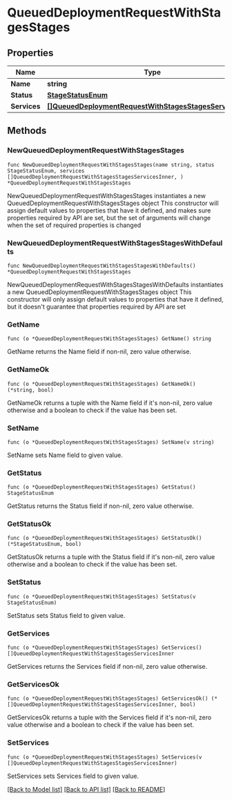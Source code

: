 # QueuedDeploymentRequestWithStagesStages

## Properties

Name | Type | Description | Notes
------------ | ------------- | ------------- | -------------
**Name** | **string** |  | 
**Status** | [**StageStatusEnum**](StageStatusEnum.md) |  | 
**Services** | [**[]QueuedDeploymentRequestWithStagesStagesServicesInner**](QueuedDeploymentRequestWithStagesStagesServicesInner.md) |  | 

## Methods

### NewQueuedDeploymentRequestWithStagesStages

`func NewQueuedDeploymentRequestWithStagesStages(name string, status StageStatusEnum, services []QueuedDeploymentRequestWithStagesStagesServicesInner, ) *QueuedDeploymentRequestWithStagesStages`

NewQueuedDeploymentRequestWithStagesStages instantiates a new QueuedDeploymentRequestWithStagesStages object
This constructor will assign default values to properties that have it defined,
and makes sure properties required by API are set, but the set of arguments
will change when the set of required properties is changed

### NewQueuedDeploymentRequestWithStagesStagesWithDefaults

`func NewQueuedDeploymentRequestWithStagesStagesWithDefaults() *QueuedDeploymentRequestWithStagesStages`

NewQueuedDeploymentRequestWithStagesStagesWithDefaults instantiates a new QueuedDeploymentRequestWithStagesStages object
This constructor will only assign default values to properties that have it defined,
but it doesn't guarantee that properties required by API are set

### GetName

`func (o *QueuedDeploymentRequestWithStagesStages) GetName() string`

GetName returns the Name field if non-nil, zero value otherwise.

### GetNameOk

`func (o *QueuedDeploymentRequestWithStagesStages) GetNameOk() (*string, bool)`

GetNameOk returns a tuple with the Name field if it's non-nil, zero value otherwise
and a boolean to check if the value has been set.

### SetName

`func (o *QueuedDeploymentRequestWithStagesStages) SetName(v string)`

SetName sets Name field to given value.


### GetStatus

`func (o *QueuedDeploymentRequestWithStagesStages) GetStatus() StageStatusEnum`

GetStatus returns the Status field if non-nil, zero value otherwise.

### GetStatusOk

`func (o *QueuedDeploymentRequestWithStagesStages) GetStatusOk() (*StageStatusEnum, bool)`

GetStatusOk returns a tuple with the Status field if it's non-nil, zero value otherwise
and a boolean to check if the value has been set.

### SetStatus

`func (o *QueuedDeploymentRequestWithStagesStages) SetStatus(v StageStatusEnum)`

SetStatus sets Status field to given value.


### GetServices

`func (o *QueuedDeploymentRequestWithStagesStages) GetServices() []QueuedDeploymentRequestWithStagesStagesServicesInner`

GetServices returns the Services field if non-nil, zero value otherwise.

### GetServicesOk

`func (o *QueuedDeploymentRequestWithStagesStages) GetServicesOk() (*[]QueuedDeploymentRequestWithStagesStagesServicesInner, bool)`

GetServicesOk returns a tuple with the Services field if it's non-nil, zero value otherwise
and a boolean to check if the value has been set.

### SetServices

`func (o *QueuedDeploymentRequestWithStagesStages) SetServices(v []QueuedDeploymentRequestWithStagesStagesServicesInner)`

SetServices sets Services field to given value.



[[Back to Model list]](../README.md#documentation-for-models) [[Back to API list]](../README.md#documentation-for-api-endpoints) [[Back to README]](../README.md)



